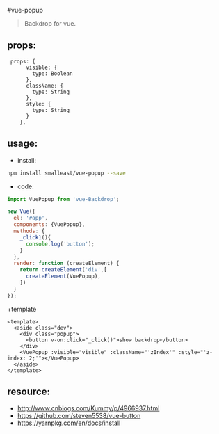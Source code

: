 #vue-popup
> Backdrop for vue.

## props:

```
 props: {
      visible: {
        type: Boolean
      },
      className: {
        type: String
      },
      style: {
        type: String
      }
    },
```

## usage:
+ install:
```bash
npm install smalleast/vue-popup --save


```

+ code:
```javascript
import VuePopup from 'vue-Backdrop';

new Vue({
  el: '#app',
  components: {VuePopup},
  methods: {
    _click1(){
      console.log('button');
    }
  },
  render: function (createElement) {
    return createElement('div',[
      createElement(VuePopup),
    ])
  }
});

```

+template
```
<template>
  <aside class="dev">
    <div class="popup">
      <button v-on:click="_click()">show backdrop</button>
    </div>
    <VuePopup :visible="visible" :className="'zIndex'" :style="'z-index: 2;'"></VuePopup>
  </aside>
</template>
```

## resource:
+ http://www.cnblogs.com/Kummy/p/4966937.html
+ https://github.com/steven5538/vue-button
+ https://yarnpkg.com/en/docs/install
